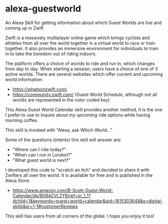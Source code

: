 # alexa-guestworld
An Alexa Skill for getting information about which Guest Worlds are live and coming up in Zwift

Zwift is a massively multiplayer online game which brings cyclists and athletes from all over the world together in a virtual world to race or train together. It also provides an immersive environment for individuals to train in to take the boredom out of riding indoors.

The platform offers a choice of worlds to ride and run in, which changes from day to day. When starting a session, users have a choice of one of 3 active worlds. There are several websites which offer current and upcoming world information:
  * https://whatsonzwift.com/
  * https://community.zwift.com/ (Guest World Schedule, although not all worlds are represented in the color coded key)
  
This Alexa Guest World Calendar skill provides another method, it is the one I prefer to use to inquire about my upcoming ride options while having morning coffee.

This skill is invoked with "Alexa, ask Which World..." 

Some of the questions (intents) this skill will answer are:
  * "Where can I ride today?"
  * "When can I run in London?"
  * "What guest world is next?"
  
I developed this code to "scratch an itch" and decided to share it with Zwifters all over the world. It is available for free and is published in the Alexa Store:
  * https://www.amazon.com/B-Scott-Guest-World-Calendar/dp/B084ZVL2Y8/ref=sr_1_1?dchild=1&keywords=guest+world+calendar&qid=1615303648&s=digital-skills&sr=1-1#customerReviews
  
This skill has users from all corners of the globe. I hope you enjoy it too!
